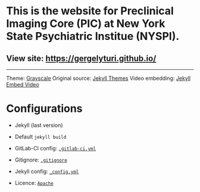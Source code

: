 # This is the website for Preclinical Imaging Core (PIC) at New York State Psychiatric Institue (NYSPI).

## View site: https://gergelyturi.github.io/

-----

Theme: [Grayscale](https://github.com/jeromelachaud/grayscale-theme/)
Original source: [Jekyll Themes](http://themes.jekyllrc.org/grayscale/)
Video embedding: [Jekyll Embed Video](https://github.com/nathancy/jekyll-embed-video)

# Configurations

- Jekyll (last version)
- Default `jekyll build`

- GitLab-CI config: [`.gitlab-ci.yml`](https://gitlab.com/jekyll-themes/grayscale/blob/master/.gitlab-ci.yml)
- Gitignore: [`.gitignore`](https://gitlab.com/jekyll-themes/grayscale/blob/master/.gitignore)
- Jekyll config: [`_config.yml`](https://gitlab.com/jekyll-themes/grayscale/blob/master/_config.yml)
- Licence: [`Apache`](https://gitlab.com/jekyll-themes/grayscale/blob/master/LICENCE)